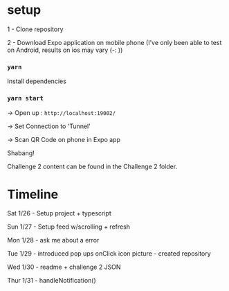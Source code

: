 # setup
 1 - Clone repository
 
 2 - Download Expo application on mobile phone (I've only been able to test on Android, results on ios may vary (-: ))

### `yarn`
Install dependencies 

### `yarn start`

-> Open up : `http://localhost:19002/`

-> Set Connection to 'Tunnel'

-> Scan QR Code on phone in Expo app

Shabang!


Challenge 2 content can be found in the Challenge 2 folder.


# Timeline
Sat 1/26 - Setup project + typescript 

Sun 1/27 - Setup feed w/scrolling + refresh

Mon 1/28 - ask me about a <span> error

Tue 1/29 - introduced pop ups onClick icon picture
         - created repository
         
Wed 1/30 - readme + challenge 2 JSON

Thur 1/31 - handleNotification()
